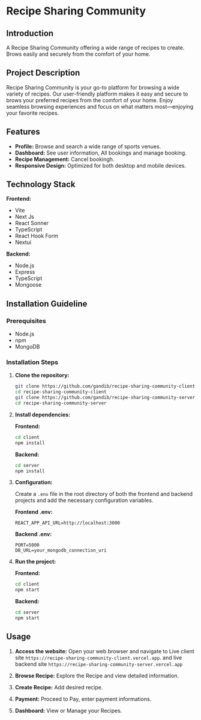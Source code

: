 # Recipe Sharing Community

## Introduction

A Recipe Sharing Community offering a wide range of recipes to create. Brows easily and securely from the comfort of your home.

## Project Description

Recipe Sharing Community is your go-to platform for browsing a wide variety of recipes. Our user-friendly platform makes it easy and secure to brows your preferred recipes from the comfort of your home. Enjoy seamless browsing experiences and focus on what matters most—enjoying your favorite recipes.

## Features

- **Profile:** Browse and search a wide range of sports venues.
- **Dashboard:** See user information, All bookings and manage booking.
- **Recipe Management:** Cancel bookingh.
- **Responsive Design:** Optimized for both desktop and mobile devices.

## Technology Stack

**Frontend:**

- Vite
- Next Js
- React Sonner
- TypeScript
- React Hook Form
- Nextui

**Backend:**

- Node.js
- Express
- TypeScript
- Mongoose

## Installation Guideline

### Prerequisites

- Node.js
- npm
- MongoDB

### Installation Steps

1. **Clone the repository:**

   ```bash
   git clone https://github.com/gandib/recipe-sharing-community-client
   cd recipe-sharing-community-client
   git clone https://github.com/gandib/recipe-sharing-community-server
   cd recipe-sharing-community-server
   ```

2. **Install dependencies:**

   **Frontend:**

   ```bash
   cd client
   npm install
   ```

   **Backend:**

   ```bash
   cd server
   npm install
   ```

3. **Configuration:**

   Create a `.env` file in the root directory of both the frontend and backend projects and add the necessary configuration variables.

   **Frontend .env:**

   ```env
   REACT_APP_API_URL=http://localhost:3000
   ```

   **Backend .env:**

   ```env
   PORT=5000
   DB_URL=your_mongodb_connection_uri
   ```

4. **Run the project:**

   **Frontend:**

   ```bash
   cd client
   npm start
   ```

   **Backend:**

   ```bash
   cd server
   npm start
   ```

## Usage

1. **Access the website:**
   Open your web browser and navigate to Live client site `https://recipe-sharing-community-client.vercel.app`. and live backend site `https://recipe-sharing-community-server.vercel.app`

2. **Browse Recipe:**
   Explore the Recipe and view detailed information.

3. **Create Recipe:**
   Add desired recipe.

4. **Payment:**
   Proceed to Pay, enter payment informations.

5. **Dashboard:**
   View or Manage your Recipes.
